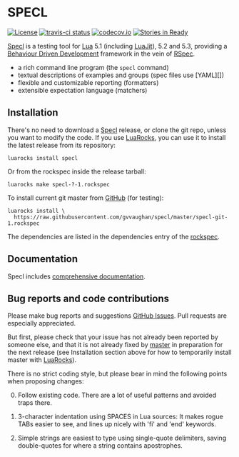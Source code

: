 SPECL
=====

[![License](http://img.shields.io/:license-mit-blue.svg)](https://mit-license.org)
[![travis-ci status](https://secure.travis-ci.org/gvvaughan/specl.png?branch=master)](https://travis-ci.org/gvvaughan/specl/builds)
[![codecov.io](https://codecov.io/github/gvvaughan/specl/coverage.svg?branch=master)](https://codecov.io/github/gvvaughan/specl?branch=master)
[![Stories in Ready](https://badge.waffle.io/gvvaughan/specl.png?label=ready&title=Ready)](https://waffle.io/gvvaughan/specl)

[Specl][] is a testing tool for [Lua][] 5.1 (including [LuaJit][]), 5.2
and 5.3, providing a [Behaviour Driven Development][BDD] framework in the
vein of [RSpec][].

 * a rich command line program (the `specl` command)
 * textual descriptions of examples and groups (spec files use [YAML][])
 * flexible and customizable reporting (formatters)
 * extensible expectation language (matchers)

Installation
------------

There's no need to download a [Specl][] release, or clone the git repo,
unless you want to modify the code.  If you use [LuaRocks][], you can
use it to install the latest release from its repository:

    luarocks install specl

Or from the rockspec inside the release tarball:

    luarocks make specl-?-1.rockspec

To install current git master from [GitHub][specl] (for testing):

    luarocks install \
      https://raw.githubusercontent.com/gvvaughan/specl/master/specl-git-1.rockspec

The dependencies are listed in the dependencies entry of the 
[rockspec][depends].


Documentation
-------------

Specl includes [comprehensive documentation][github.io].


Bug reports and code contributions
----------------------------------

Please make bug reports and suggestions [GitHub Issues][issues].
Pull requests are especially appreciated.

But first, please check that your issue has not already been reported by
someone else, and that it is not already fixed by [master][github] in
preparation for the next release (see Installation section above for how
to temporarily install master with [LuaRocks][]).

There is no strict coding style, but please bear in mind the following
points when proposing changes:

0. Follow existing code. There are a lot of useful patterns and avoided
   traps there.

1. 3-character indentation using SPACES in Lua sources: It makes rogue
   TABs easier to see, and lines up nicely with 'fi' and 'end' keywords.

2. Simple strings are easiest to type using single-quote delimiters,
   saving double-quotes for where a string contains apostrophes.


[bdd]:       https://en.wikipedia.org/wiki/Behavior-driven_development
[github]:    https://github.com/gvvaughan/specl
[github.io]: https://gvvaughan.github.io/specl
[install]:   https://raw.github.com/gvvaughan/specl/release/INSTALL
[issues]:    https://github.com/gvvaughan/specl/issues
[lua]:       https://www.lua.org
[luajit]:    https://luajit.org
[luarocks]:  https://www.luarocks.org
[rspec]:     https://github.com/rspec/rspec
[specl]:     https://github.com/gvvaughan/specl
[depends]:   https://github.com/gvvaughan/specl/blob/master/specl-git-1.rockspec#L28

